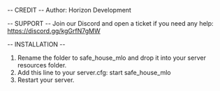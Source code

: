 -- CREDIT -- 
Author: Horizon Development

-- SUPPORT --
Join our Discord and open a ticket if you need any help: https://discord.gg/kgGrfN7gMW

-- INSTALLATION --
1. Rename the folder to safe_house_mlo and drop it into your server resources folder.
2. Add this line to your server.cfg:
	start safe_house_mlo
3. Restart your server.